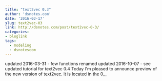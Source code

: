 ```yaml
---
title: "text2vec 0.3"
author: 'dsnotes.com'
date: '2016-03-17'
slug: text2vec-03
link: http://dsnotes.com/post/text2vec-0-3/
categories:
- bloglink
tags:
  - modeling
  - dsnotescom
---
```


updated 2016-03-31 - few functions renamed updated 2016-10-07 - see updated tutorial for text2vec 0.4 Today I'm pleased to announce preview of the new version of text2vec. It is located in the 0[... <i class="fas fa-external-link-alt"></i>](http://dsnotes.com/post/text2vec-0-3/)

